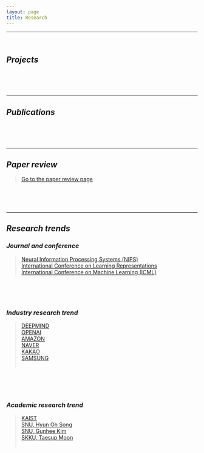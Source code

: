 ```yaml
---
layout: page
title: Research
---
```


<hr class='division4'>
<br>

## _Projects_

<br><br><br>

---

## _Publications_

<br><br><br>

---

## _Paper review_

> [Go to the paper review page](https://userdyk-github.github.io/research/PAPER-REVIEW.html)

<br><br><br>

---

## _Research trends_

### _Journal and conference_
> <a href='https://nips.cc' target="_blank">Neural Information Processing Systems (NIPS)</a><br>
> <a href='https://www.iclr.cc' target="_blank">International Conference on Learning Representations</a><br>
> <a href='https://icml.cc/' target="_blank">International Conference on Machine Learning (ICML)</a><br>

<br><br><br>


### _Industry research trend_
> <a href='https://deepmind.com' target="_blank">DEEPMIND</a><br>
> <a href='https://openai.com/' target="_blank">OPENAI</a><br>
> <a href='https://www.aboutamazon.com/research' target="_blank">AMAZON</a><br>
> <a href='https://clova.ai/ko/research/research-areas.html' target="_blank">NAVER</a><br>
> <a href='https://kakao.ai/tech' target="_blank">KAKAO</a><br>
> <a href='https://research.samsung.com/artificial-intelligence' target="_blank">SAMSUNG</a><br>
> <a href='' target="_blank"></a><br>


<br><br><br>


### _Academic research trend_
> <a href='https://kis.kaist.ac.kr/index.php?mid=KIAI_O' target="_blank">KAIST</a><br>
> <a href='http://mllab.snu.ac.kr/' target="_blank">SNU, Hyun Oh Song</a><br>
> <a href='http://vision.snu.ac.kr/' target="_blank">SNU, Gunhee Kim</a><br>
> <a href='https://mindlab-skku.github.io/' target="_blank">SKKU, Taesup Moon</a><br>
> <a href='' target="_blank"></a><br>

